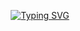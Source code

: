<p align="center">
<a href="https://github.com/Pikurrot">
    <img src="https://readme-typing-svg.demolab.com?font=Georgia&size=18&duration=2000&pause=100&multiline=true&width=500&height=80&lines=Eric+López;Student+at+Autonomous+University+of+Barcelona+(UAB);AI+%7C+Machine+Learning+%7C+Bots" alt="Typing SVG" />
</a>
</p>
